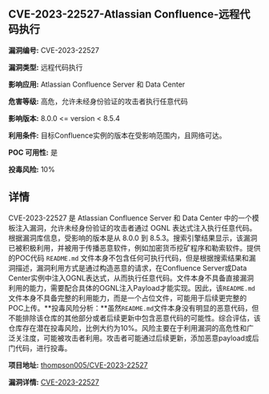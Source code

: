 ## CVE-2023-22527-Atlassian Confluence-远程代码执行

**漏洞编号:** CVE-2023-22527

**漏洞类型:** 远程代码执行

**影响应用:** Atlassian Confluence Server 和 Data Center

**危害等级:** 高危，允许未经身份验证的攻击者执行任意代码

**影响版本:** 8.0.0 <= version < 8.5.4

**利用条件:** 目标Confluence实例的版本在受影响范围内，且网络可达。

**POC 可用性:** 是

**投毒风险:** 10%

## 详情

CVE-2023-22527 是 Atlassian Confluence Server 和 Data Center 中的一个模板注入漏洞，允许未经身份验证的攻击者通过 OGNL 表达式注入执行任意代码。根据漏洞库信息，受影响的版本是从 8.0.0 到 8.5.3。搜索引擎结果显示，该漏洞已被积极利用，并被用于传播恶意软件，例如加密货币挖矿程序和勒索软件。提供的POC代码 `README.md` 文件本身不包含任何可执行代码，但是根据搜索结果和漏洞描述，漏洞利用方式是通过构造恶意的请求，在Confluence Server或Data Center实例中注入OGNL表达式，从而执行任意代码。文件本身不具备直接漏洞利用的能力，需要配合具体的OGNL注入Payload才能实现。因此，该`README.md`文件本身不具备完整的利用能力，而是一个占位文件，可能用于后续更完整的POC上传。**投毒风险分析：**虽然`README.md`文件本身没有明显的恶意代码，但不能排除该仓库的其他部分或者后续更新中包含恶意代码的可能性。综合评估，该仓库存在潜在投毒风险，比例大约为10%。风险主要在于利用漏洞的高危性和广泛关注度，可能被攻击者利用。攻击者可能通过后续更新，添加恶意payload或后门代码，进行投毒。

**项目地址:** [thompson005/CVE-2023-22527](https://github.com/thompson005/CVE-2023-22527)

**漏洞详情:** [CVE-2023-22527](https://nvd.nist.gov/vuln/detail/CVE-2023-22527)